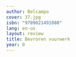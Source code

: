 ```yaml
---
author: Belcampo
cover: 37.jpg
isbn: "9789021491080"
lang: en-us
layout: review
title: Bevroren vuurwerk
year: 0
---
```

